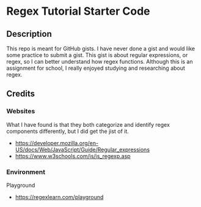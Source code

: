 # Regex Tutorial Starter Code

## Description

This repo is meant for GitHub gists. I have never done a gist and would like some practice to submit a gist. This gist is about regular expressions, or regex, so I can better understand how regex functions. Although this is an assignment for school, I really enjoyed studying and researching about regex. 

## Credits

### Websites

What I have found is that they both categorize and identify regex components differently, but I did get the jist of it. 

- https://developer.mozilla.org/en-US/docs/Web/JavaScript/Guide/Regular_expressions
- https://www.w3schools.com/js/js_regexp.asp 

### Environment

Playground

- https://regexlearn.com/playground 